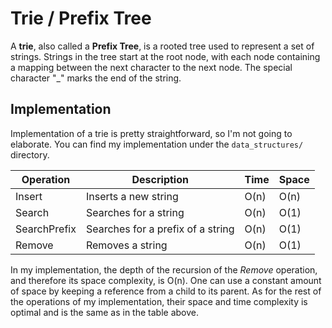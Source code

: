 # Trie / Prefix Tree
A **trie**, also called a **Prefix Tree**, is a rooted tree used to represent a set of strings. Strings in the tree start at the root node, with each node containing a mapping between the next character to the next node. The special character "_" marks the end of the string.

## Implementation
Implementation of a trie is pretty straightforward, so I'm not going to elaborate. You can find my implementation under the `data_structures/` directory.

| Operation    | Description                       | Time | Space |
|--------------|-----------------------------------|------|-------|
| Insert       | Inserts a new string              | O(n) | O(n)  |
| Search       | Searches for a string             | O(n) | O(1)  |
| SearchPrefix | Searches for a prefix of a string | O(n) | O(1)  |
| Remove      | Removes a string                   | O(n) | O(1)  |

In my implementation, the depth of the recursion of the *Remove* operation, and therefore its space complexity, is O(n). One can use a constant amount of space by keeping a reference from a child to its parent.
As for the rest of the operations of my implementation, their space and time complexity is optimal and is the same as in the table above.
